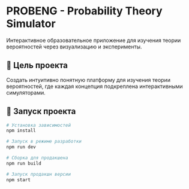 # PROBENG - Probability Theory Simulator

Интерактивное образовательное приложение для изучения теории вероятностей через визуализацию и эксперименты.

## 🎯 Цель проекта

Создать интуитивно понятную платформу для изучения теории вероятностей, где каждая концепция подкреплена интерактивными симуляторами.

## 🚀 Запуск проекта

```bash
# Установка зависимостей
npm install

# Запуск в режиме разработки
npm run dev

# Сборка для продакшена
npm run build

# Запуск продакшн версии
npm start